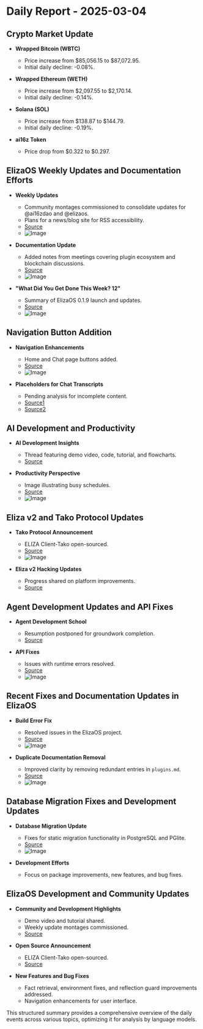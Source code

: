 # Daily Report - 2025-03-04

## Crypto Market Update

- **Wrapped Bitcoin (WBTC)**

  - Price increase from $85,056.15 to $87,072.95.
  - Initial daily decline: -0.08%.

- **Wrapped Ethereum (WETH)**

  - Price increase from $2,097.55 to $2,170.14.
  - Initial daily decline: -0.14%.

- **Solana (SOL)**

  - Price increase from $138.87 to $144.79.
  - Initial daily decline: -0.19%.

- **ai16z Token**
  - Price drop from $0.322 to $0.297.

## ElizaOS Weekly Updates and Documentation Efforts

- **Weekly Updates**

  - Community montages commissioned to consolidate updates for @ai16zdao and @elizaos.
  - Plans for a news/blog site for RSS accessibility.
  - [Source](https://twitter.com/dankvr/status/1896999270802448818)
  - ![Image](https://pbs.twimg.com/media/GlN-MviXwAAJWeI.jpg)

- **Documentation Update**

  - Added notes from meetings covering plugin ecosystem and blockchain discussions.
  - [Source](https://github.com/elizaOS/eliza/pull/3769)
  - ![Image](https://opengraph.githubassets.com/1/elizaOS/eliza/pull/3769)

- **"What Did You Get Done This Week? 12"**
  - Summary of ElizaOS 0.1.9 launch and updates.
  - [Source](https://github.com/elizaOS/eliza/pull/3768)
  - ![Image](https://opengraph.githubassets.com/1/elizaOS/eliza/pull/3768)

## Navigation Button Addition

- **Navigation Enhancements**

  - Home and Chat page buttons added.
  - [Source](https://github.com/elizaOS/eliza/pull/3770)
  - ![Image](https://opengraph.githubassets.com/1/elizaOS/eliza/pull/3770)

- **Placeholders for Chat Transcripts**
  - Pending analysis for incomplete content.
  - [Source1](https://discord.com/channels/1253563208833433701/1326603270893867064)
  - [Source2](https://discord.com/channels/1253563208833433701/1326603270893867064)

## AI Development and Productivity

- **AI Development Insights**

  - Thread featuring demo video, code, tutorial, and flowcharts.
  - [Source](https://twitter.com/ai16zdao/status/1897000686820450796)

- **Productivity Perspective**
  - Image illustrating busy schedules.
  - [Source](https://twitter.com/dankvr/status/1896754227512545725)
  - ![Image](https://pbs.twimg.com/media/GlKf6ySX0AAdcil.png)

## Eliza v2 and Tako Protocol Updates

- **Tako Protocol Announcement**

  - ELIZA Client-Tako open-sourced.
  - [Source](https://twitter.com/ai16zdao/status/1897009915794989434)
  - ![Image](https://pbs.twimg.com/media/GlKmtWXWsAAUSy5.jpg)

- **Eliza v2 Hacking Updates**
  - Progress shared on platform improvements.
  - [Source](https://t.co/eD5MLWWoY0)

## Agent Development Updates and API Fixes

- **Agent Development School**

  - Resumption postponed for groundwork completion.
  - [Source](https://twitter.com/shawmakesmagic/status/1897049358430040156)

- **API Fixes**
  - Issues with runtime errors resolved.
  - [Source](https://github.com/elizaOS/eliza/pull/3767)
  - ![Image](https://opengraph.githubassets.com/1/elizaOS/eliza/pull/3767)

## Recent Fixes and Documentation Updates in ElizaOS

- **Build Error Fix**

  - Resolved issues in the ElizaOS project.
  - [Source](https://github.com/elizaOS/eliza/pull/3765)
  - ![Image](https://opengraph.githubassets.com/1/elizaOS/eliza/pull/3765)

- **Duplicate Documentation Removal**
  - Improved clarity by removing redundant entries in `plugins.md`.
  - [Source](https://github.com/elizaOS/eliza/pull/3764)
  - ![Image](https://opengraph.githubassets.com/1/elizaOS/eliza/pull/3764)

## Database Migration Fixes and Development Updates

- **Database Migration Update**

  - Fixes for static migration functionality in PostgreSQL and PGlite.
  - [Source](https://github.com/elizaOS/eliza/pull/3771)
  - ![Image](https://opengraph.githubassets.com/1/elizaOS/eliza/pull/3771)

- **Development Efforts**
  - Focus on package improvements, new features, and bug fixes.

## ElizaOS Development and Community Updates

- **Community and Development Highlights**

  - Demo video and tutorial shared.
  - Weekly update montages commissioned.
  - [Source](https://twitter.com/ai16zdao/status/1897000686820450796)

- **Open Source Announcement**
  - ELIZA Client-Tako open-sourced.
  - [Source](https://twitter.com/ai16zdao/status/1897009915794989434)
- **New Features and Bug Fixes**
  - Fact retrieval, environment fixes, and reflection guard improvements addressed.
  - Navigation enhancements for user interface.

This structured summary provides a comprehensive overview of the daily events across various topics, optimizing it for analysis by language models.
